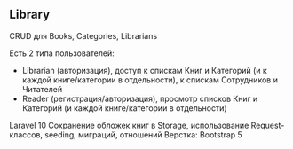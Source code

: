 
## Library

CRUD для Books, Categories, Librarians

Есть 2 типа пользователей:
- Librarian (авторизация), доступ к спискам Книг и Категорий (и к каждой книге/категории в отдельности), к спискам Сотрудников и Читателей
- Reader (регистрация/авторизация), просмотр списков Книг и Категорий (и каждой книге/категории в отдельности)

Laravel 10
Сохранение обложек книг в Storage, использование Request-классов, seeding, миграций, отношений
Верстка: Bootstrap 5
